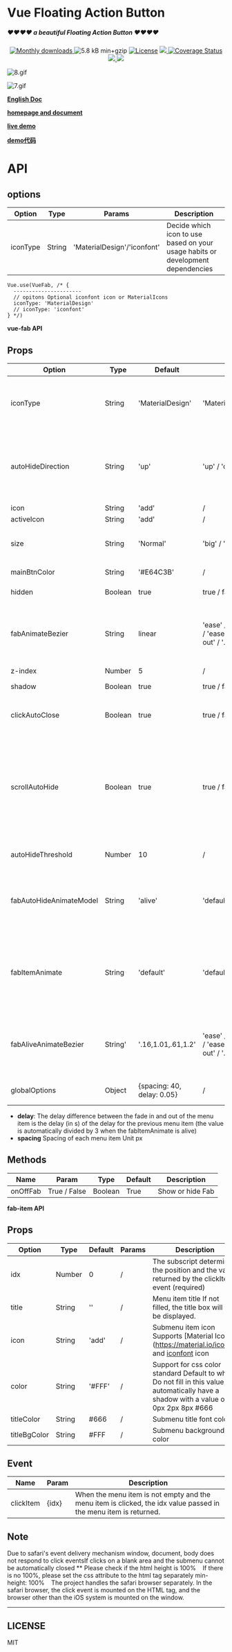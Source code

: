 # Vue Floating Action Button

##### ❤❤❤❤ a beautiful Floating Action Button ❤❤❤❤

<p align="center">
	<a href="https://www.npmjs.com/package/vue-float-action-button">
		<img src="https://img.shields.io/npm/dm/vue-float-action-button.svg" alt="Monthly downloads">
	</a>
	<img src="https://img.shields.io/badge/min+gzip-5.8_kB-blue.svg" alt="5.8 kB min+gzip">
  <a href="https://github.com/a62527776a/vue-floating-action-button/blob/master/LICENSE"><img
            src="https://img.shields.io/badge/license-MIT-brightgreen.svg" alt="License"></a>
  <a href="https://travis-ci.org/a62527776a/vue-floating-action-button">
    <img src="https://img.shields.io/travis/a62527776a/vue-floating-action-button.svg">
  </a>
  <a href='https://coveralls.io/github/a62527776a/vue-floating-action-button?branch=master'><img src='https://coveralls.io/repos/github/a62527776a/vue-floating-action-button/badge.svg?branch=master' alt='Coverage Status' /></a>
  <br>
  <a href="https://github.com/a62527776a/vue-floating-action-button/issues">
    <img src="https://img.shields.io/github/issues-closed-raw/a62527776a/vue-floating-action-button.svg" />
  </a>
  <a href="https://github.com/a62527776a/vue-floating-action-button">
    <img src="https://img.shields.io/github/stars/a62527776a/vue-floating-action-button.svg?style=social" />
  </a>
</p>

![8.gif](http://upload-images.jianshu.io/upload_images/5738345-8348ec8f54f0d160.gif?imageMogr2/auto-orient/strip)

![7.gif](http://upload-images.jianshu.io/upload_images/5738345-a13b5b7b511f8484.gif?imageMogr2/auto-orient/strip)

**[English Doc](https://github.com/a62527776a/vue-floating-action-button/blob/master/readme.md)**

**[homepage and document](http://vue-fab-homapage.dscsdoj.top)**

**[live demo](http://vue-fab.dscsdoj.top/)**

**[demo代码](https://github.com/a62527776a/vue-floating-action-button/blob/master/demo/App.vue)**



# API

## options

| Option |  Type  | Params | Description |
| ------ | --------  | ------ | ----------  |
|  iconType  | String |'MaterialDesign'/'iconfont' |  Decide which icon to use based on your usage habits or development dependencies |

```
Vue.use(VueFab, /* {
  ----------------------
  // opitons Optional iconfont icon or MaterialIcons
  iconType: 'MaterialDesign'
  // iconType: 'iconfont'
} */)
```

**vue-fab API**

## Props

| Option |  Type  |  Default  | Params | Description |
| ------ | ------ | --------  | ------ | ----------  |
|  iconType  | String |  'MaterialDesign' | 'MaterialDesign'/'iconfont' |  Decide which icon to use based on your usage habits or development dependencies     |
| autoHideDirection | String | 'up' | 'up' / 'down' | Rolling auto-hiding direction control, default value up to show up to hide down value to show up to hide down value |
|  icon  | String |  'add' | / |  Inactive icon     |
| activeIcon | String | 'add' | / | Activated icon |
| size | String | 'Normal' | 'big' / 'normal' / 'small' | The size of the main Fab will change with the submenu. |
|mainBtnColor|String|'#E64C3B'| / | Main button color|
|hidden| Boolean | true | true / false | Whether to hide Fab |
|fabAnimateBezier | String | linear | 'ease' / 'linear' / 'ease-in' / 'ease-out' / 'ease-in-out' / '.18,.89,.91,.17' | The main button shows the hidden Bezier curve. Fill in the Bezier curve and fill in 'n, n, n, n' or 'liner' directly.  |
| z-index|Number|5 | / |Fab level|
| shadow | Boolean | true | true / false | Main button shadow|
| clickAutoClose| Boolean | true | true / false | Whether to close the menu after clicking the submenu item |
| scrollAutoHide | Boolean | true | true / false | Whether scrolling triggers auto-hiding (the PC side and the mobile side are implemented differently according to the scroll event and the touchmove event respectively) |
| autoHideThreshold | Number | 10 | / | Scroll triggered auto-hidden threshold unit px |
| fabAutoHideAnimateModel | String | 'alive' | 'default' / 'alive' | Fab scrolling triggers auto-hide animations into 'default' (reduce hidden) and 'alive' (scroll down) |
| fabItemAnimate | String | 'default' | 'default' / 'alive' | Transition animation when opening the close submenu is divided into 'default' (respectively) 'alive' (split transition) |
| fabAliveAnimateBezier | String' | '.16,1.01,.61,1.2' | 'ease' / 'linear' / 'ease-in' / 'ease-out' / 'ease-in-out' / '.18,.89,.91,.17' | Sub-menu list Bezier curve in alive animation mode Note: Only when fabMenuAnimate is alive |
| globalOptions | Object | {spacing: 40, delay: 0.05} | / | Animation delay and spacing for each fab-item |
* **delay**: The delay difference between the fade in and out of the menu item is the delay (in s) of the delay for the previous menu item (the value is automatically divided by 3 when the fabItemAnimate is alive)
* **spacing** Spacing of each menu item Unit px

## Methods

| Name | Param | Type | Default | Description |
| ---- |   -------- | ------- | ------- | ----------- |
| onOffFab | True / False | Boolean | True | Show or hide Fab |

**fab-item API**

## Props

| Option |  Type  |  Default  | Params | Description |
| ------ | ------ | --------  | ------ | ----------  |
| idx | Number | 0 | / | The subscript determines the position and the value returned by the clickItem event (required) |
| title | String | '' | / | Menu item title If not filled, the title box will not be displayed. |
| icon | String | 'add' | / | Submenu item icon Supports [Material Icon] (https://material.io/icons/) and [iconfont](https://www.iconfont.cn/) icon |
| color | String | '#FFF' | / | Support for css color standard Default to white Do not fill in this value will automatically have a shadow with a value of 0px 2px 8px #666 |
| titleColor| String | #666 | / | Submenu title font color |
| titleBgColor | String | #FFF | / | Submenu background color |

## Event

|    Name   |   Param   | Description |
| ----      | -------   | ----------- |
| clickItem | {idx} | When the menu item is not empty and the menu item is clicked, the idx value passed in the menu item is returned. |

## 


## Note

Due to safari's event delivery mechanism window, document, body does not respond to click eventsIf clicks on a blank area and the submenu cannot be automatically closed ** Please check if the html height is 100%
   If there is no 100%, please set the css attribute to the html tag separately min-height: 100%
   The project handles the safari browser separately. In the safari browser, the click event is mounted on the HTML tag, and the browser other than the iOS system is mounted on the window.

***
## LICENSE
MIT
